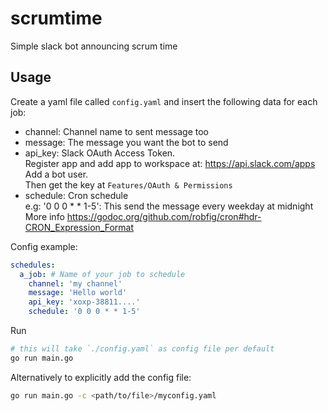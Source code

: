 # scrumtime
Simple slack bot announcing scrum time

## Usage

Create a yaml file called `config.yaml` and insert the following data for each job:

* channel: Channel name to sent message too
* message: The message you want the bot to send
* api_key: Slack OAuth Access Token.  
Register app and add app to workspace at: https://api.slack.com/apps  
Add a bot user.  
Then get the key at `Features/OAuth & Permissions`  
* schedule: Cron schedule  
    e.g: '0 0 0 * * 1-5': This send the message every weekday at midnight  
    More info https://godoc.org/github.com/robfig/cron#hdr-CRON_Expression_Format

Config example:

```yaml
schedules:
  a_job: # Name of your job to schedule
    channel: 'my channel'
    message: 'Hello world'
    api_key: 'xoxp-38811....'
    schedule: '0 0 0 * * 1-5'
```

Run
```sh
# this will take `./config.yaml` as config file per default
go run main.go
```

Alternatively to explicitly add the config file:
```sh
go run main.go -c <path/to/file>/myconfig.yaml
```
